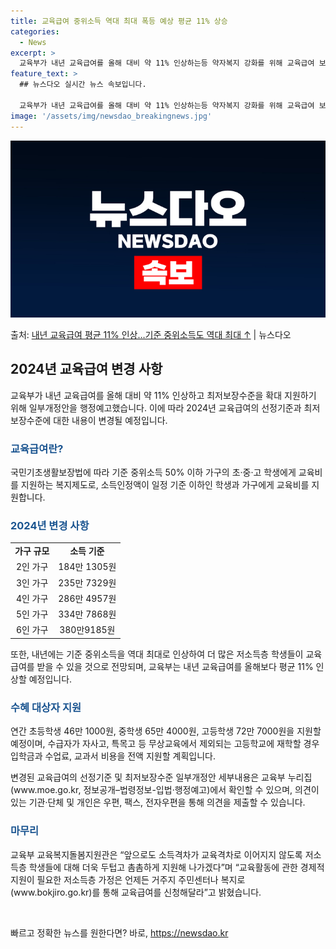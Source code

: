 ```yaml
---
title: 교육급여 중위소득 역대 최대 폭등 예상 평균 11% 상승
categories:
  - News
excerpt: >
  교육부가 내년 교육급여를 올해 대비 약 11% 인상하는등 약자복지 강화를 위해 교육급여 보장 수준을 확대 지…
feature_text: >
  ## 뉴스다오 실시간 뉴스 속보입니다.

  교육부가 내년 교육급여를 올해 대비 약 11% 인상하는등 약자복지 강화를 위해 교육급여 보장 수준을 확대 지…
image: '/assets/img/newsdao_breakingnews.jpg'
---
```


![뉴스다오 속보](/assets/img/newsdao_breakingnews.jpg)

<p>출처: <a href="https://newsdao.kr/2721" rel="dofollow">내년 교육급여 평균 11% 인상…기준 중위소득도 역대 최대 ↑</a> | 뉴스다오</p>

<h2 data-ke-size="size26">2024년 교육급여 변경 사항</h2>
<p data-ke-size="size16">교육부가 내년 교육급여를 올해 대비 약 11% 인상하고 최저보장수준을 확대 지원하기 위해 일부개정안을 행정예고했습니다. 이에 따라 2024년 교육급여의 선정기준과 최저보장수준에 대한 내용이 변경될 예정입니다.</p>

<h3><b><span style="color: #1a5490;">교육급여란?</span></b></h3>
<p data-ke-size="size16">국민기초생활보장법에 따라 기준 중위소득 50% 이하 가구의 초·중·고 학생에게 교육비를 지원하는 복지제도로, 소득인정액이 일정 기준 이하인 학생과 가구에게 교육비를 지원합니다.</p>

<h3><b><span style="color: #1a5490;">2024년 변경 사항</span></b></h3>
<table>
    <tr>
        <td style="text-align: center; height: 17px;"><b>가구 규모</b></td>
        <td style="text-align: center; height: 17px;"><b>소득 기준</b></Td>
    </tr>
    <tr>
        <td style="text-align: center; height: 17px;">2인 가구</td>
        <td style="text-align: center; height: 17px;">184만 1305원</td>
    </tr>
    <tr>
        <td style="text-align: center; height: 17px;">3인 가구</td>
        <td style="text-align: center; height: 17px;">235만 7329원</td>
    </tr>
    <tr>
        <td style="text-align: center; height: 17px;">4인 가구</td>
        <td style="text-align: center; height: 17px;">286만 4957원</td>
    </tr>
    <tr>
        <td style="text-align: center; height: 17px;">5인 가구</td>
        <td style="text-align: center; height: 17px;">334만 7868원</td>
    </tr>
    <tr>
        <td style="text-align: center; height: 17px;">6인 가구</td>
        <td style="text-align: center; height: 17px;">380만9185원</td>
    </tr>
</table>
<p data-ke-size="size16">또한, 내년에는 기준 중위소득을 역대 최대로 인상하여 더 많은 저소득층 학생들이 교육급여를 받을 수 있을 것으로 전망되며, 교육부는 내년 교육급여를 올해보다 평균 11% 인상할 예정입니다.</p>

<h3><b><span style="color: #1a5490;">수혜 대상자 지원</span></b></h3>
<p data-ke-size="size16">연간 초등학생 46만 1000원, 중학생 65만 4000원, 고등학생 72만 7000원을 지원할 예정이며, 수급자가 자사고, 특목고 등 무상교육에서 제외되는 고등학교에 재학할 경우 입학금과 수업료, 교과서 비용을 전액 지원할 계획입니다.</p>

<p data-ke-size="size16">변경된 교육급여의 선정기준 및 최저보장수준 일부개정안 세부내용은 교육부 누리집(www.moe.go.kr, 정보공개–법령정보-입법·행정예고)에서 확인할 수 있으며, 의견이 있는 기관·단체 및 개인은 우편, 팩스, 전자우편을 통해 의견을 제출할 수 있습니다.</p>

<h3><b><span style="color: #1a5490;">마무리</span></b></h3>
<p data-ke-size="size16">교육부 교육복지돌봄지원관은 “앞으로도 소득격차가 교육격차로 이어지지 않도록 저소득층 학생들에 대해 더욱 두텁고 촘촘하게 지원해 나가겠다”며 “교육활동에 관한 경제적 지원이 필요한 저소득층 가정은 언제든 거주지 주민센터나 복지로(www.bokjiro.go.kr)를 통해 교육급여를 신청해달라”고 밝혔습니다.</p>
<p data-ke-size="size16">&nbsp;</p> 

빠르고 정확한 뉴스를 원한다면? 바로, <a href="https://newsdao.kr" rel="dofollow">https://newsdao.kr</a>


    
